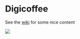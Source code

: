 # Digicoffee

See the [wiki](https://github.com/kosmosphere/digicoffee/wiki) for some nice content

![](http://fc06.deviantart.net/fs70/f/2013/153/2/6/digi_coffee_by_theanimalfan90-d67mr4o.png)

